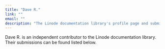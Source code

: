 ```yaml
---
title: "Dave R."
link: ""
email: ""
description: "The Linode documentation library's profile page and submission listing for Dave R."
---
```


Dave R. is an independent contributor to the Linode documentation library. Their submissions can be found listed below.